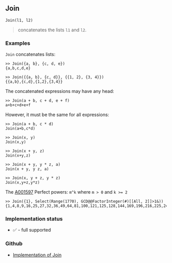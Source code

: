 ## Join

```
Join(l1, l2)
```

> concatenates the lists `l1` and `l2`.

### Examples

`Join` concatenates lists:

```
>> Join({a, b}, {c, d, e})
{a,b,c,d,e}
 
>> Join({{a, b}, {c, d}}, {{1, 2}, {3, 4}})
{{a,b},{c,d},{1,2},{3,4}} 
```

The concatenated expressions may have any head:

```
>> Join(a + b, c + d, e + f)
a+b+c+d+e+f
```

However, it must be the same for all expressions:

```
>> Join(a + b, c * d)
Join(a+b,c*d)
 
>> Join(x, y)
Join(x,y)
 
>> Join(x + y, z)
Join(x+y,z)
 
>> Join(x + y, y * z, a)
Join(x + y, y z, a)
 
>> Join(x, y + z, y * z)
Join(x,y+z,y*z)
```
 
The [A001597](http://oeis.org/A001597) Perfect powers: `m^k` where `m > 0` and `k >= 2`

```
>> Join({1}, Select(Range(1770), GCD@@FactorInteger(#)[[All, 2]]>1&))
{1,4,8,9,16,25,27,32,36,49,64,81,100,121,125,128,144,169,196,216,225,243,256,289,324,343,361,400,441,484,512,529,576,625,676,729,784,841,900,961,1000,1024,1089,1156,1225,1296,1331,1369,1444,1521,1600,1681,1728,1764}
```






### Implementation status

* &#x2705; - full supported

### Github

* [Implementation of Join](https://github.com/axkr/symja_android_library/blob/master/symja_android_library/matheclipse-core/src/main/java/org/matheclipse/core/builtin/ListFunctions.java#L3765) 
